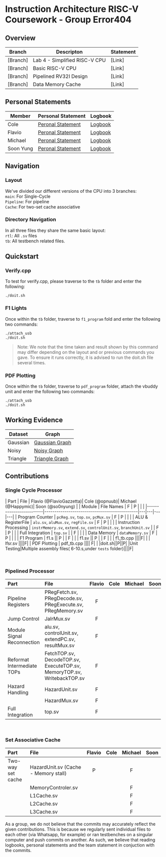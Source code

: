 # Instruction Architecture RISC-V Coursework - Group Error404

## Overview


|Branch	|Descripton			                |Statement	        	|
|-------|-----------------------------------|-----------------------|
|[Branch]	| Lab 4 - Simplified RISC-V CPU	|[Link]			        |
|[Branch]	|	Basic  RISC-V CPU	        |[Link]	    	        |   
|[Branch]	|Pipelined RV32I Design		    |[Link]		            |
|[Branch]	|Data Memory Cache		        |[Link]			        |

## Personal Statements
|Member   |Personal Statement             |Logbook              |
|---------|-------------------------------|---------------------|
|Cole     |[Peronal Statement](Github.com)|[Logbook](google.com)|
|Flavio   |[Peronal Statement](Github.com)|[Logbook](google.com)|
|Michael  |[Peronal Statement](Github.com)|[Logbook](google.com)|
|Soon Yung|[Peronal Statement](Github.com)|[Logbook](google.com)|

## Navigation
### Layout
We've divided our different versions of the CPU into 3 branches:</br>
`main`: For Single-Cycle</br>
`Pipeline`: For pipeline </br>
`Cache`: For two-set cache associative </br>

### Directory Navigation
In all three files they share the same basic layout:</br>
`rtl`: All `.sv` files</br>
`tb`: All testbench related files.

## Quickstart
### Verify.cpp
To test for verify.cpp, please traverse to the `tb` folder and enter the following:
```
./doit.sh
```
### F1 Lights
Once within the `tb` folder, traverse to `f1_program` fold and enter the following two commands:
```
./attach_usb
./doit.sh
```
>Note: We note that the time taken and result shown by this command may differ depending on the layout and or previous commands you gave. To ensure it runs correctly, it is advised to run the doit.sh file several times.

### PDF Plotting
Once within the `tb` folder, traverse to `pdf_program` folder, attach the vbuddy unit and enter the following two commands:
```
./attach_usb
./doit.sh
```
## Working Evidence
| Dataset|Graph                                      |
|--------|-------------------------------------------|
|Gaussian|[Gaussian Graph](images/Gaussian_Graph.jpg)|
|Noisy   |[Noisy Graph](images/Noisy_Graph.jpg)      |
|Triangle|[Triangle Graph](images/Triangle_Graph.jpg)|

## Contributions

### Single Cycle Processor

| Part           | File  | Flavio (@FlavioGazzetta)| Cole (@opnuub)| Michael (@Happymic)| Soon (@so0nyung)      |
| Module                  | File Names                                    | F | P |   |   |
|-------------------------|-----------------------------------------------|---|---|---|---|
| Program Counter         | `pcReg.sv`, `top.sv`, `pcMux.sv`             | F | P |   |   |
| ALU & RegisterFile      | `alu.sv`, `aluMux.sv`, `regFile.sv`          | F | P |   |   |
| Instruction Processing  | `instrMemory.sv`, `extend.sv`, `controlUnit.sv`, `branchUnit.sv` |   | F | P |   |
| Full Integration        | `top.sv`                                     |   | F |   |   |
| Data Memory             | `dataMemory.sv`                              | F | P |   |   |
| F1 Program    | f1.s      ||      P       |        |     F      |
|               | f1.sv     ||   P      |           |      F     |
|               | f1_tb.cpp ||||F|
|               | lfsr.sv   ||||F|
| PDF Plotting  | pdf_tb.cpp  |||| F|
|               |doit.sh||P||P|
|Unit Testing|Multiple assembly files( 6-10.s,under `tests` folder)||||F|

&nbsp;

### Pipelined Processor
 Part                       | File                                                                     | Flavio      | Cole         | Michael     | Soon      |
|:---------------------------|:------------------------------------------------------------------------|:-----------:|:------------:|:-----------:|:---------:|
| Pipeline Registers         | PRegFetch.sv, PRegDecode.sv, PRegExecute.sv, PRegMemory.sv              |       F     |              |             |           |
| Jump Control               | JalrMux.sv                                                              |       F     |              |             |           |
| Module Signal Reconnection | alu.sv, controlUnit.sv, extendPC.sv, resultMux.sv                       |       F     |              |             |           |
| Reformat Intermediate TOPs | FetchTOP.sv, DecodeTOP.sv, ExecuteTOP.sv, MemoryTOP.sv, WritebackTOP.sv |       F     |              |             |           |
| Hazard Handling            | HazardUnit.sv                                                           |       F     |              |             |           |
|                            | HazardMux.sv                                                            |       F     |              |             |           |
| Full Integration           | top.sv                                                                  |       F     |              |             |           |

&nbsp;

### Set Associative Cache
| Part             | File     | Flavio  | Cole | Michael  | Soon      |
|:-----------------|:---------|:-------:|:----:|:--------:|:-------:|
| Two-way set cache| HazardUnit.sv (Cache - Memory stall)|P | |F|   |
|| MemoryControler.sv|||    F        ||
|| L1Cache.sv        |||    F        ||
|| L2Cache.sv        |||    F        ||
|| L3Cache.sv        |||    F        ||

As a group, we do not believe that the commits may accurately reflect the given contributions. This is because we regularly sent individual files to each other (via Whatsapp, for example) or ran testbenches on a singular computer and push commits on another. As such, we believe that reading logbooks, personal statements and the team statement in conjuction with the commits.